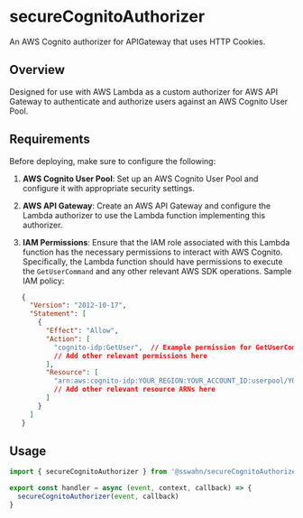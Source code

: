 # secureCognitoAuthorizer
An AWS Cognito authorizer for APIGateway that uses HTTP Cookies.

## Overview

Designed for use with AWS Lambda as a custom authorizer for AWS API Gateway to authenticate and authorize users against an AWS Cognito User Pool.

## Requirements

Before deploying, make sure to configure the following:

1. **AWS Cognito User Pool**: Set up an AWS Cognito User Pool and configure it with appropriate security settings.

2. **AWS API Gateway**: Create an AWS API Gateway and configure the Lambda authorizer to use the Lambda function implementing this authorizer.

3. **IAM Permissions**: Ensure that the IAM role associated with this Lambda function has the necessary permissions to interact with AWS Cognito. Specifically, the Lambda function should have permissions to execute the `GetUserCommand` and any other relevant AWS SDK operations. Sample IAM policy:

```json
   {
     "Version": "2012-10-17",
     "Statement": [
       {
         "Effect": "Allow",
         "Action": [
           "cognito-idp:GetUser",  // Example permission for GetUserCommand
           // Add other relevant permissions here
         ],
         "Resource": [
           "arn:aws:cognito-idp:YOUR_REGION:YOUR_ACCOUNT_ID:userpool/YOUR_USER_POOL_ID"
           // Add other relevant resource ARNs here
         ]
       }
     ]
   }
```
## Usage  

```javascript
import { secureCognitoAuthorizer } from '@sswahn/secureCognitoAuthorizer'

export const handler = async (event, context, callback) => {
  secureCognitoAuthorizer(event, callback)
}
```
